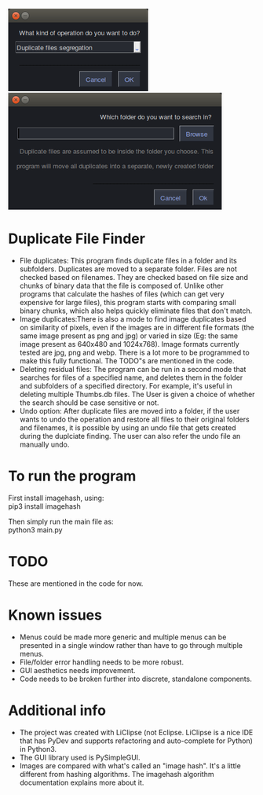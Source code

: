 ![Alt text](images/initialScreen.png?raw=true "Main menu")  
![Alt text](images/folderChoice.png?raw=true "Choosing the folder")  
  
# Duplicate File Finder  
* File duplicates: This program finds duplicate files in a folder and its subfolders. Duplicates are moved to a separate folder. Files are not checked based on filenames. They are checked based on file size and chunks of binary data that the file is composed of. Unlike other programs that calculate the hashes of files (which can get very expensive for large files), this program starts with comparing small binary chunks, which also helps quickly eliminate files that don't match.
* Image duplicates:There is also a mode to find image duplicates based on similarity of pixels, even if the images are in different file formats (the same image present as png and jpg) or varied in size (Eg: the same image present as 640x480 and 1024x768). Image formats currently tested are jpg, png and webp. There is a lot more to be programmed to make this fully functional. The TODO"s are mentioned in the code.
* Deleting residual files: The program can be run in a second mode that searches for files of a specified name, and deletes them in the folder and subfolders of a specified directory. For example, it's useful in deleting multiple Thumbs.db files. The User is given a choice of whether the search should be case sensitive or not.
* Undo option: After duplicate files are moved into a folder, if the user wants to undo the operation and restore all files to their original folders and filenames, it is possible by using an undo file that gets created during the duplciate finding. The user can also refer the undo file an manually undo.

  
# To run the program  
First install imagehash, using:  
pip3 install imagehash  
  
Then simply run the main file as:  
python3 main.py  
  
# TODO
These are mentioned in the code for now.

# Known issues
* Menus could be made more generic and multiple menus can be presented in a single window rather than have to go through multiple menus.
* File/folder error handling needs to be more robust.
* GUI aesthetics needs improvement.
* Code needs to be broken further into discrete, standalone components.

# Additional info
* The project was created with LiClipse (not Eclipse. LiClipse is a nice IDE that has PyDev and supports refactoring and auto-complete for Python) in Python3.
* The GUI library used is PySimpleGUI.
* Images are compared with what's called an "image hash". It's a little different from hashing algorithms. The imagehash algorithm documentation explains more about it.
  
  

